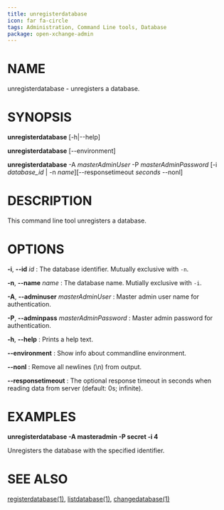 ```yaml
---
title: unregisterdatabase
icon: far fa-circle
tags: Administration, Command Line tools, Database
package: open-xchange-admin
---
```


# NAME

unregisterdatabase - unregisters a database.

# SYNOPSIS

**unregisterdatabase** [-h|--help]

**unregisterdatabase** [--environment]

**unregisterdatabase** -A *masterAdminUser* -P *masterAdminPassword* [-i *database_id* | -n *name*][--responsetimeout *seconds* --nonl]

# DESCRIPTION

This command line tool unregisters a database.

# OPTIONS

**-i**, **--id** *id*
: The database identifier. Mutually exclusive with `-n`.

**-n**, **--name** *name*
: The database name. Mutially exclusive with `-i`.

**-A**, **--adminuser** *masterAdminUser*
: Master admin user name for authentication.

**-P**, **--adminpass** *masterAdminPassword*
: Master admin password for authentication.

**-h**, **--help**
: Prints a help text.

**--environment**
: Show info about commandline environment.

**--nonl**
: Remove all newlines (\\n) from output.

**--responsetimeout**
: The optional response timeout in seconds when reading data from server (default: 0s; infinite).

# EXAMPLES

**unregisterdatabase -A masteradmin -P secret -i 4**

Unregisters the database with the specified identifier.

# SEE ALSO

[registerdatabase(1)](registerdatabase.html), [listdatabase(1)](listdatabase.html), [changedatabase(1)](changedatabase.html)
